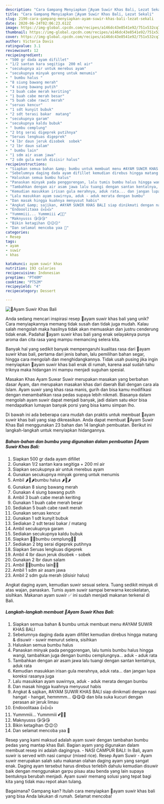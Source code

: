 ```yaml
---
description: "Cara Gampang Menyiapkan 🍁Ayam Suwir Khas Bali, Lezat Sekali"
title: "Cara Gampang Menyiapkan 🍁Ayam Suwir Khas Bali, Lezat Sekali"
slug: 2190-cara-gampang-menyiapkan-ayam-suwir-khas-bali-lezat-sekali
date: 2020-06-24T02:06:23.612Z
image: https://img-global.cpcdn.com/recipes/a146dc43e8541e92/751x532cq70/🍁ayam-suwir-khas-bali-foto-resep-utama.jpg
thumbnail: https://img-global.cpcdn.com/recipes/a146dc43e8541e92/751x532cq70/🍁ayam-suwir-khas-bali-foto-resep-utama.jpg
cover: https://img-global.cpcdn.com/recipes/a146dc43e8541e92/751x532cq70/🍁ayam-suwir-khas-bali-foto-resep-utama.jpg
author: Victoria Davis
ratingvalue: 3.1
reviewcount: 12
recipeingredient:
- "500 gr dada ayam difillet"
- "1/2 santan kara segitiga  200 ml air"
- "secukupnya air untuk merebus ayam"
- "secukupnya minyak goreng untuk menumis"
- " bumbu halus "
- "8 siung bawang merah"
- "4 siung bawang putih"
- "3 buah cabe merah keriting"
- "1 buah cabe merah besar"
- "5 buah cabe rawit merah"
- "seruas kencur"
- "1 sdt kunyit bubuk"
- "2 sdt terasi bakar  matang"
- "secukupnya garam"
- "secukupnya kaldu bubuk"
- " bumbu cemplung"
- "2 btg serai digeprek putihnya"
- "Seruas lengkuas digeprek"
- "4 lbr daun jeruk disobek  sobek"
- "2 lbr daun salam"
- " bumbu lain"
- "1 sdm air asam jawa"
- "2 sdm gula merah disisir halus"
recipeinstructions:
- "Siapkan semua bahan &amp; bumbu untuk membuat menu #AYAM SUWIR KHAS BALI"
- "Sebelumnya daging dada ayam difillet kemudian direbus hingga matang &amp; disuwir - suwir menurut selera, sisihkan"
- "Haluskan semua bumbu halus"
- "Panaskan minyak pada penggorengan, lalu tumis bumbu halus hingga wangi, tambahkan juga dengan bumbu cemplungnya... aduk - aduk rata"
- "Tambahkan dengan air asam jawa lalu tuangi dengan santan kentalnya, aduk rata"
- "Kemudian masukkan irisan gula merahnya, aduk rata... dan jangan lupa koreksi rasanya juga"
- "Lalu masukkan ayam suwirnya, aduk - aduk merata dengan bumbu"
- "Dan masak hingga kuahnya menyusut habis"
- "Angkat &amp; sajikan, #AYAM SUWIR KHAS BALI siap dinikmati dengan nasi hangat - hangat, hemmmm... 😋😋😋 dan bila suka kucuri dengan perasan air jeruk limau"
- "Endooolitaaa 👍👍👍"
- "Yummmiii... Yummmiii 💕💖💞"
- "Maknyusss 😘😘😘"
- "Bikin ketagihan 😊😉😗"
- "Dan selamat mencoba yaa 🤗"
categories:
- Resep
tags:
- ayam
- suwir
- khas

katakunci: ayam suwir khas 
nutrition: 193 calories
recipecuisine: Indonesian
preptime: "PT40M"
cooktime: "PT52M"
recipeyield: "4"
recipecategory: Dessert

---
```



![🍁Ayam Suwir Khas Bali](https://img-global.cpcdn.com/recipes/a146dc43e8541e92/751x532cq70/🍁ayam-suwir-khas-bali-foto-resep-utama.jpg)

Anda sedang mencari inspirasi resep 🍁ayam suwir khas bali yang unik? Cara menyiapkannya memang tidak susah dan tidak juga mudah. Kalau salah mengolah maka hasilnya tidak akan memuaskan dan justru cenderung tidak enak. Padahal 🍁ayam suwir khas bali yang enak selayaknya punya aroma dan cita rasa yang mampu memancing selera kita.

Banyak hal yang sedikit banyak mempengaruhi kualitas rasa dari 🍁ayam suwir khas bali, pertama dari jenis bahan, lalu pemilihan bahan segar, hingga cara mengolah dan menghidangkannya. Tidak usah pusing jika ingin menyiapkan 🍁ayam suwir khas bali enak di rumah, karena asal sudah tahu triknya maka hidangan ini mampu menjadi suguhan spesial.

Masakan Khas Ayam Suwar Suwir merupakan masakan yang berbahan dasar Ayam, dan merupakan masakan khas dari daerah Bali dengan cara ala Islam. Ayam suwir yang khas rasa manis, gurih dan bisa kamu modifikasi dengan menambahkan rasa pedas supaya lebih nikmati. Biasanya dalam mengolah ayam suwir dapat menjadi banyak, jadi dalam satu ekor bisa mendapatkan lumayan banyak porsi yang bisa kamu simpan lho.


Di bawah ini ada beberapa cara mudah dan praktis untuk membuat 🍁ayam suwir khas bali yang siap dikreasikan. Anda dapat membuat 🍁Ayam Suwir Khas Bali menggunakan 23 bahan dan 14 langkah pembuatan. Berikut ini langkah-langkah untuk menyiapkan hidangannya.

<!--inarticleads1-->

##### Bahan-bahan dan bumbu yang digunakan dalam pembuatan 🍁Ayam Suwir Khas Bali:

1. Siapkan 500 gr dada ayam difillet
1. Gunakan 1/2 santan kara segitiga + 200 ml air
1. Siapkan secukupnya air untuk merebus ayam
1. Gunakan secukupnya minyak goreng untuk menumis
1. Ambil  🌶🌰🌶bumbu halus 🌶🌰🌶
1. Gunakan 8 siung bawang merah
1. Gunakan 4 siung bawang putih
1. Ambil 3 buah cabe merah keriting
1. Gunakan 1 buah cabe merah besar
1. Sediakan 5 buah cabe rawit merah
1. Gunakan seruas kencur
1. Gunakan 1 sdt kunyit bubuk
1. Sediakan 2 sdt terasi bakar / matang
1. Ambil secukupnya garam
1. Sediakan secukupnya kaldu bubuk
1. Siapkan  🌿🍃bumbu cemplung🍃🌿
1. Sediakan 2 btg serai digeprek putihnya
1. Siapkan Seruas lengkuas digeprek
1. Ambil 4 lbr daun jeruk disobek - sobek
1. Gunakan 2 lbr daun salam
1. Ambil  🍁🍁bumbu lain🍁🍁
1. Ambil 1 sdm air asam jawa
1. Ambil 2 sdm gula merah (disisir halus)


Angkat daging ayam, kemudian suwir sesuai selera. Tuang sedikit minyak di atas wajan, panaskan. Tumis ayam suwir sampai berwarna kecokelatan, sisihkan. Makanan ayam suwir ✅ ini sudah menjadi makanan terkenal di Bali. 

<!--inarticleads2-->

##### Langkah-langkah membuat 🍁Ayam Suwir Khas Bali:

1. Siapkan semua bahan &amp; bumbu untuk membuat menu #AYAM SUWIR KHAS BALI
1. Sebelumnya daging dada ayam difillet kemudian direbus hingga matang &amp; disuwir - suwir menurut selera, sisihkan
1. Haluskan semua bumbu halus
1. Panaskan minyak pada penggorengan, lalu tumis bumbu halus hingga wangi, tambahkan juga dengan bumbu cemplungnya... aduk - aduk rata
1. Tambahkan dengan air asam jawa lalu tuangi dengan santan kentalnya, aduk rata
1. Kemudian masukkan irisan gula merahnya, aduk rata... dan jangan lupa koreksi rasanya juga
1. Lalu masukkan ayam suwirnya, aduk - aduk merata dengan bumbu
1. Dan masak hingga kuahnya menyusut habis
1. Angkat &amp; sajikan, #AYAM SUWIR KHAS BALI siap dinikmati dengan nasi hangat - hangat, hemmmm... 😋😋😋 dan bila suka kucuri dengan perasan air jeruk limau
1. Endooolitaaa 👍👍👍
1. Yummmiii... Yummmiii 💕💖💞
1. Maknyusss 😘😘😘
1. Bikin ketagihan 😊😉😗
1. Dan selamat mencoba yaa 🤗


Resep yang kami maksud adalah ayam suwir dengan tambahan bumbu pedas yang mantap khas Bali. Bagian ayam yang digunakan dalam membuat resep ini adalah dagingnya. - NASI CAMPUR BALI: In Bali, ayam suwir is served with nasi campur (mixed rice). Resep Ayam Suwir - Ayam suwir merupakan salah satu makanan olahan daging ayam yang sangat enak. Daging ayam tersebut harus direbus terlebih dahulu kemudian disuwir baik dengan menggunakan garpu pisau atau benda yang lain supaya bentuknya berubah menjadi. Ayam suwir memang solusi yang tepat bagi kita yang tidak mau repot akan tulang. 

Bagaimana? Gampang kan? Itulah cara menyiapkan 🍁ayam suwir khas bali yang bisa Anda lakukan di rumah. Selamat mencoba!
